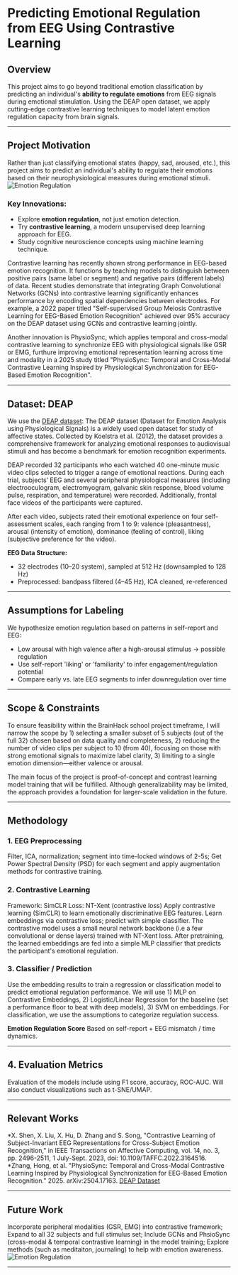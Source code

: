 
# Predicting Emotional Regulation from EEG Using Contrastive Learning

## Overview
This project aims to go beyond traditional emotion classification by predicting an individual's **ability to regulate emotions** from EEG signals during emotional stimulation. Using the DEAP open dataset, we apply cutting-edge contrastive learning techniques to model latent emotion regulation capacity from brain signals.

---

## Project Motivation
Rather than just classifying emotional states (happy, sad, aroused, etc.), this project aims to predict an individual's ability to regulate their emotions based on their neurophysiological measures during emotional stimuli.
![Emotion Regulation](https://illuminatingyou.com/wp-content/uploads/2023/10/AdobeStock_647250235-scaled.jpeg)

### Key Innovations:
- Explore **emotion regulation**, not just emotion detection.
- Try **contrastive learning**, a modern unsupervised deep learning approach for EEG.
- Study cognitive neuroscience concepts using machine learning technique.

Contrastive learning has recently shown strong performance in EEG-based emotion recognition. It functions by teaching models to distinguish between positive pairs (same label or segment) and negative pairs (different labels) of data. Recent studies demonstrate that integrating Graph Convolutional Networks (GCNs) into contrastive learning significantly enhances performance by encoding spatial dependencies between electrodes. For example, a 2022 paper titled "Self-supervised Group Meiosis Contrastive Learning for EEG-Based Emotion Recognition" achieved over 95% accuracy on the DEAP dataset using GCNs and contrastive learning jointly.

Another innovation is PhysioSync, which applies temporal and cross-modal contrastive learning to synchronize EEG with physiological signals like GSR or EMG, furthure improving emotional representation learning across time and modality in a 2025 study titled "PhysioSync: Temporal and Cross-Modal Contrastive Learning Inspired by Physiological Synchronization for EEG-Based Emotion Recognition".

---

## Dataset: DEAP
We use the [DEAP dataset](https://www.eecs.qmul.ac.uk/mmv/datasets/deap/):
The DEAP dataset (Dataset for Emotion Analysis using Physiological Signals) is a widely used open dataset for study of affective states. Collected by Koelstra et al. (2012), the dataset provides a comprehensive framework for analyzing emotional responses to audiovisual stimuli and has become a benchmark for emotion recognition experiments.

DEAP recorded 32 participants who each watched 40 one-minute music video clips selected to trigger a range of emotional reactions. During each trial, subjects’ EEG and several peripheral physiological measures (including electrooculogram, electromyogram, galvanic skin response, blood volume pulse, respiration, and temperature) were recorded. Additionally, frontal face videos of the participants were captured.

After each video, subjects rated their emotional experience on four self-assessment scales, each ranging from 1 to 9: valence (pleasantness), arousal (intensity of emotion), dominance (feeling of control), liking (subjective preference for the video).

**EEG Data Structure:**
- 32 electrodes (10–20 system), sampled at 512 Hz (downsampled to 128 Hz)
- Preprocessed: bandpass filtered (4–45 Hz), ICA cleaned, re-referenced

---

## Assumptions for Labeling
We hypothesize emotion regulation based on patterns in self-report and EEG:
-	Low arousal with high valence after a high-arousal stimulus → possible regulation
-	Use self-report 'liking' or 'familiarity' to infer engagement/regulation potential
-	Compare early vs. late EEG segments to infer downregulation over time

---

## Scope & Constraints
To ensure feasibility within the BrainHack school project timeframe, I will narrow the scope by 1) selecting a smaller subset of 5 subjects (out of the full 32) chosen based on data quality and completeness, 2) reducing the number of video clips per subject to 10 (from 40), focusing on those with strong emotional signals to maximize label clarity, 3) limiting to a single emotion dimension—either valence or arousal.

The main focus of the project is proof-of-concept and contrast learning model training that will be fulfilled. Although generalizability may be limited, the approach provides a foundation for larger-scale validation in the future. 

---

## Methodology
### 1. **EEG Preprocessing**
Filter, ICA, normalization; segment into time-locked windows of 2-5s; Get Power Spectral Density (PSD) for each segment and apply augmentation methods for contrastive training. 

### 2. **Contrastive Learning**
Framework: SimCLR
Loss: NT-Xent (contrastive loss)
Apply contrastive learning (SimCLR) to learn emotionally discriminative EEG features. Learn embeddings via contrastive loss; predict with simple classifier. The contrastive model uses a small neural network backbone (i.e a few convolutional or dense layers) trained with NT-Xent loss. After pretraining, the learned embeddings are fed into a simple MLP classifier that predicts the participant's emotional regulation.

### 3. **Classifier / Prediction**
Use the embedding results to train a regression or classification model to predict emotional regulation performance. We will use 1) MLP on Contrastive Embeddings, 2) Logistic/Linear Regression for the baseline (set a performance floor to beat with deep models), 3) SVM on embeddings. For classification, we use the assumptions to categorize regulation success.

**Emotion Regulation Score**
Based on self-report + EEG mismatch / time dynamics.

---

## 4. **Evaluation Metrics**
Evaluation of the models include using F1 score, accuracy, ROC-AUC. Will also conduct visualizations such as t-SNE/UMAP.

---

## Relevant Works
*X. Shen, X. Liu, X. Hu, D. Zhang and S. Song, "Contrastive Learning of Subject-Invariant EEG Representations for Cross-Subject Emotion Recognition," in IEEE Transactions on Affective Computing, vol. 14, no. 3, pp. 2496-2511, 1 July-Sept. 2023, doi: 10.1109/TAFFC.2022.3164516.
*Zhang, Hong, et al. "PhysioSync: Temporal and Cross-Modal Contrastive Learning Inspired by Physiological Synchronization for EEG-Based Emotion Recognition." 2025. arXiv:2504.17163.
[DEAP Dataset](https://www.eecs.qmul.ac.uk/mmv/datasets/deap/)

---

## Future Work
Incorporate peripheral modalities (GSR, EMG) into contrastive framework;
Expand to all 32 subjects and full stimulus set;
Include GCNs and PhsioSync (cross-modal & temporal contrastive learning) in the model training;
Explore methods (such as meditaiton, journaling) to help with emotion awareness.
![Emotion Regulation](https://bewelltherapygroup.org/wp-content/uploads/2024/03/Untitled-design-67.png)

---

